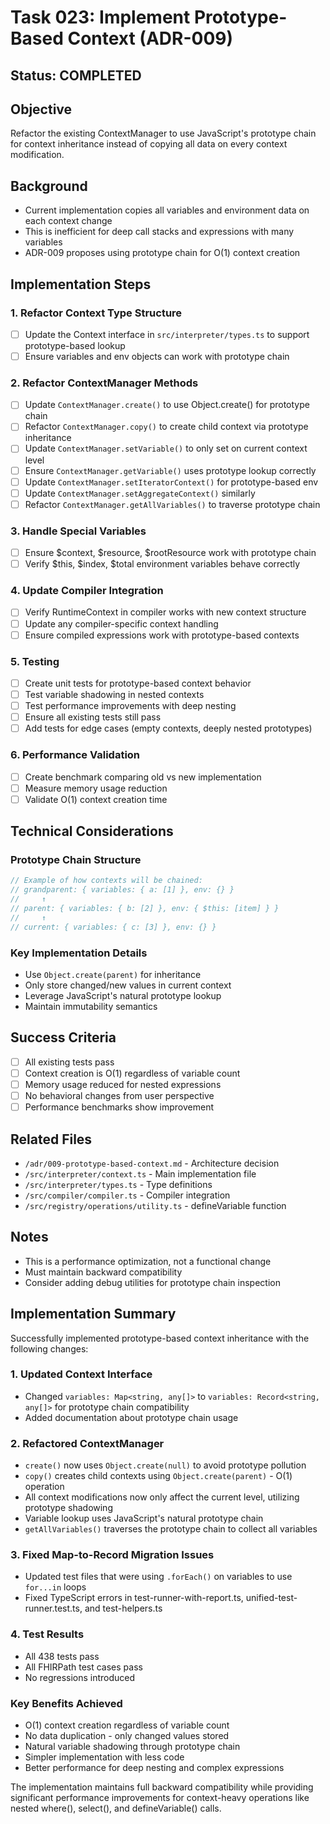 # Task 023: Implement Prototype-Based Context (ADR-009)

## Status: COMPLETED

## Objective
Refactor the existing ContextManager to use JavaScript's prototype chain for context inheritance instead of copying all data on every context modification.

## Background
- Current implementation copies all variables and environment data on each context change
- This is inefficient for deep call stacks and expressions with many variables
- ADR-009 proposes using prototype chain for O(1) context creation

## Implementation Steps

### 1. Refactor Context Type Structure
- [ ] Update the Context interface in `src/interpreter/types.ts` to support prototype-based lookup
- [ ] Ensure variables and env objects can work with prototype chain

### 2. Refactor ContextManager Methods
- [ ] Update `ContextManager.create()` to use Object.create() for prototype chain
- [ ] Refactor `ContextManager.copy()` to create child context via prototype inheritance
- [ ] Update `ContextManager.setVariable()` to only set on current context level
- [ ] Ensure `ContextManager.getVariable()` uses prototype lookup correctly
- [ ] Update `ContextManager.setIteratorContext()` for prototype-based env
- [ ] Update `ContextManager.setAggregateContext()` similarly
- [ ] Refactor `ContextManager.getAllVariables()` to traverse prototype chain

### 3. Handle Special Variables
- [ ] Ensure $context, $resource, $rootResource work with prototype chain
- [ ] Verify $this, $index, $total environment variables behave correctly

### 4. Update Compiler Integration
- [ ] Verify RuntimeContext in compiler works with new context structure
- [ ] Update any compiler-specific context handling
- [ ] Ensure compiled expressions work with prototype-based contexts

### 5. Testing
- [ ] Create unit tests for prototype-based context behavior
- [ ] Test variable shadowing in nested contexts
- [ ] Test performance improvements with deep nesting
- [ ] Ensure all existing tests still pass
- [ ] Add tests for edge cases (empty contexts, deeply nested prototypes)

### 6. Performance Validation
- [ ] Create benchmark comparing old vs new implementation
- [ ] Measure memory usage reduction
- [ ] Validate O(1) context creation time

## Technical Considerations

### Prototype Chain Structure
```typescript
// Example of how contexts will be chained:
// grandparent: { variables: { a: [1] }, env: {} }
//     ↑
// parent: { variables: { b: [2] }, env: { $this: [item] } }
//     ↑  
// current: { variables: { c: [3] }, env: {} }
```

### Key Implementation Details
- Use `Object.create(parent)` for inheritance
- Only store changed/new values in current context
- Leverage JavaScript's natural prototype lookup
- Maintain immutability semantics

## Success Criteria
- [ ] All existing tests pass
- [ ] Context creation is O(1) regardless of variable count
- [ ] Memory usage reduced for nested expressions
- [ ] No behavioral changes from user perspective
- [ ] Performance benchmarks show improvement

## Related Files
- `/adr/009-prototype-based-context.md` - Architecture decision
- `/src/interpreter/context.ts` - Main implementation file
- `/src/interpreter/types.ts` - Type definitions
- `/src/compiler/compiler.ts` - Compiler integration
- `/src/registry/operations/utility.ts` - defineVariable function

## Notes
- This is a performance optimization, not a functional change
- Must maintain backward compatibility
- Consider adding debug utilities for prototype chain inspection

## Implementation Summary

Successfully implemented prototype-based context inheritance with the following changes:

### 1. Updated Context Interface
- Changed `variables: Map<string, any[]>` to `variables: Record<string, any[]>` for prototype chain compatibility
- Added documentation about prototype chain usage

### 2. Refactored ContextManager
- `create()` now uses `Object.create(null)` to avoid prototype pollution
- `copy()` creates child contexts using `Object.create(parent)` - O(1) operation
- All context modifications now only affect the current level, utilizing prototype shadowing
- Variable lookup uses JavaScript's natural prototype chain
- `getAllVariables()` traverses the prototype chain to collect all variables

### 3. Fixed Map-to-Record Migration Issues
- Updated test files that were using `.forEach()` on variables to use `for...in` loops
- Fixed TypeScript errors in test-runner-with-report.ts, unified-test-runner.test.ts, and test-helpers.ts

### 4. Test Results
- All 438 tests pass
- All FHIRPath test cases pass
- No regressions introduced

### Key Benefits Achieved
- O(1) context creation regardless of variable count
- No data duplication - only changed values stored
- Natural variable shadowing through prototype chain
- Simpler implementation with less code
- Better performance for deep nesting and complex expressions

The implementation maintains full backward compatibility while providing significant performance improvements for context-heavy operations like nested where(), select(), and defineVariable() calls.